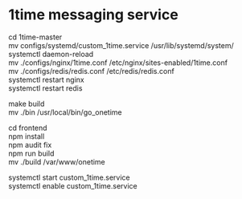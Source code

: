 # 1time messaging service  
  
cd 1time-master  
mv configs/systemd/custom_1time.service /usr/lib/systemd/system/  
systemctl daemon-reload  
mv ./configs/nginx/1time.conf /etc/nginx/sites-enabled/1time.conf  
mv ./configs/redis/redis.conf /etc/redis/redis.conf  
systemctl restart nginx  
systemctl restart redis  
  
make build  
mv ./bin /usr/local/bin/go_onetime  
  
cd frontend   
npm install  
npm audit fix  
npm run build  
mv ./build /var/www/onetime  
  
systemctl start custom_1time.service  
systemctl enable custom_1time.service  
